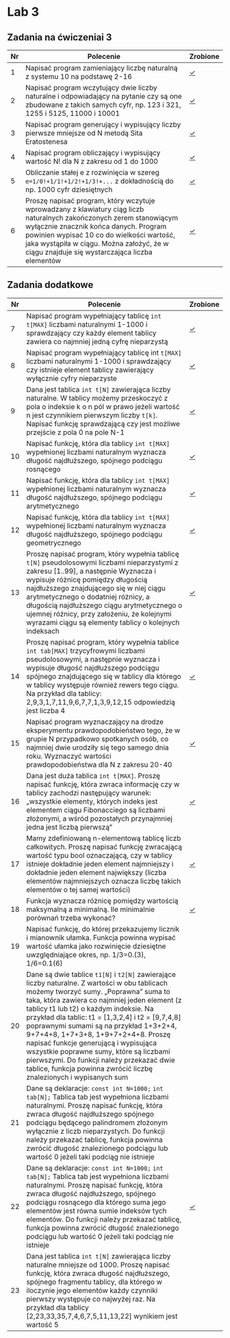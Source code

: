 # Lab 3

## Zadania na ćwiczeniai 3

| Nr| Polecenie |Zrobione |
|--|--|--|
|1 | Napisać program zamieniający liczbę naturalną z systemu 10 na podstawę 2-16| [✓](../lab3/zad01.cpp "zad 1")|
|2 | Napisać program wczytujący dwie liczby naturalne i odpowiadający na pytanie czy są one zbudowane z takich samych cyfr, np. 123 i 321, 1255 i 5125, 11000 i 10001|[✓](../lab3/zad02.cpp "zad 2")|
|3 |  Napisać program generujący i wypisujący liczby pierwsze mniejsze od N metodą Sita Eratostenesa|[✓](../lab3/zad03.cpp "zad 3")|
|4 |  Napisać program obliczający i wypisujący wartość N! dla N z zakresu od 1 do 1000|[✓](../lab3/zad04.cpp "zad 4")|
|5 |  Obliczanie stałej e z rozwinięcia w szereg `e=1/0!+1/1!+1/2!+1/3!+...` z dokładnością do np. 1000 cyfr dziesiętnych|[✓](../lab3/zad05.cpp "zad 5")|
|6 |  Proszę napisać program, który wczytuje wprowadzany z klawiatury ciąg liczb naturalnych zakończonych zerem stanowiącym wyłącznie znacznik końca danych. Program powinien wypisać 10 co do wielkości wartość, jaka wystąpiła w ciągu. Można założyć, że w ciągu znajduje się wystarczająca liczba elementów|[✓](../lab3/zad06.cpp "zad 6")|
       
## Zadania dodatkowe
| Nr| Polecenie |Zrobione |
|--|--|--|
|7 | Napisać program wypełniający tablicę `int t[MAX]` liczbami naturalnymi 1-1000 i sprawdzający czy każdy element tablicy zawiera co najmniej jedną cyfrę nieparzystą |[✓](../lab3/zad07.cpp "zad 7")|
|8 |  Napisać program wypełniający tablicę int `t[MAX]` liczbami naturalnymi 1-1000 i sprawdzający czy istnieje element tablicy zawierający wyłącznie cyfry nieparzyste|[✓](../lab3/zad08.cpp "zad 8")|
|9 | Dana jest tablica `int t[N]` zawierająca liczby naturalne. W tablicy możemy przeskoczyć z pola o indeksie k o n pól w prawo jeżeli wartość n jest czynnikiem pierwszym liczby `t[k]`. Napisać funkcję sprawdzającą czy jest możliwe przejście z pola 0 na pole N-1 |[✓](../lab3/zad09.cpp "zad 9")|
|10 |   Napisać funkcję, która dla tablicy `int t[MAX]` wypełnionej liczbami naturalnym wyznacza długość najdłuższego, spójnego podciągu rosnącego|[✓](../lab3/zad10.cpp "zad 10")|
|11| Napisać funkcję, która dla tablicy `int t[MAX]` wypełnionej liczbami naturalnym wyznacza długość najdłuższego, spójnego podciągu arytmetycznego|[✓](../lab3/zad11.cpp "zad 11")|
|12|  Napisać funkcję, która dla tablicy `int t[MAX]` wypełnionej liczbami naturalnym wyznacza długość najdłuższego, spójnego podciągu geometrycznego|[✓](../lab3/zad12.cpp "zad 12")|
|13| Proszę napisać program, który wypełnia tablicę `t[N]` pseudolosowymi liczbami nieparzystymi z zakresu [1..99], a następnie Wyznacza i wypisuje różnicę pomiędzy długością najdłuższego znajdującego się w niej ciągu arytmetycznego o dodatniej różnicy, a długością najdłuższego ciągu arytmetycznego o ujemnej różnicy, przy założeniu, że kolejnymi wyrazami ciągu są elementy tablicy o kolejnych indeksach|[✓](../lab3/zad13.cpp "zad 13")|
|14| Proszę napisać program, który wypełnia tablice `int tab[MAX]` trzycyfrowymi liczbami pseudolosowymi, a następnie wyznacza i wypisuje długość najdłuższego podciągu spójnego znajdującego się w tablicy dla którego w tablicy występuje również rewers tego ciągu. Na przykład dla tablicy: 2,9,3,1,7,11,9,6,7,7,1,3,9,12,15 odpowiedzią jest liczba 4|[✓](../lab3/zad14.cpp "zad 14")|
|15|Napisać program wyznaczający na drodze eksperymentu prawdopodobieństwo tego, że w grupie N przypadkowo spotkanych osób, co najmniej dwie urodziły się tego samego dnia roku. Wyznaczyć wartości prawdopodobieństwa dla N z zakresu 20-40 |[✓](../lab3/zad15.cpp "zad 15")|
|16| Dana jest duża tablica `int t[MAX]`. Proszę napisać funkcję, która zwraca informację czy w tablicy zachodzi następujący warunek: „wszystkie elementy, których indeks jest elementem ciągu Fibonacciego są liczbami złożonymi, a wśród pozostałych przynajmniej jedna jest liczbą pierwszą”|[✓](../lab3/zad16.cpp "zad 16")|
|17| Mamy zdefiniowaną n-elementową tablicę liczb całkowitych. Proszę napisać funkcję zwracającą wartość typu bool oznaczającą, czy w tablicy istnieje dokładnie jeden element najmniejszy i dokładnie jeden element największy (liczba elementów najmniejszych oznacza liczbę takich elementów o tej samej wartości)|[✓](../lab3/zad17.cpp "zad 17")|
|18| Funkcja wyznacza różnicę pomiędzy wartością maksymalną a minimalną. Ile minimalnie porównań trzeba wykonać?|[✓](../lab3/zad18.cpp "zad 18")|
|19| Napisać funkcję, do której przekazujemy licznik i mianownik ułamka. Funkcja powinna wypisać wartość ułamka jako rozwinięcie dziesiętne uwzględniające okres, np. 1/3=0.(3), 1/6=0.1(6)| |
|20| Dane są dwie tablice `t1[N]` i `t2[N]` zawierające liczby naturalne. Z wartości w obu tablicach możemy tworzyć sumy. „Poprawna” suma to taka, która zawiera co najmniej jeden element (z tablicy t1 lub t2) o każdym indeksie. Na przykład dla tablic: t1 = [1,3,2,4] i t2 = [9,7,4,8] poprawnymi sumami są na przykład 1+3+2+4, 9+7+4+8, 1+7+3+8, 1+9+7+2+4+8. Proszę napisać funkcje generującą i wypisująca wszystkie poprawne sumy, które są liczbami pierwszymi. Do funkcji należy przekazać dwie tablice, funkcja powinna zwrócić liczbę znalezionych i wypisanych sum| |
|21|Dane są deklaracje:  `const int N=1000;`  `int tab[N];` Tablica tab jest wypełniona liczbami naturalnymi. Proszę napisać funkcję, która zwraca długość najdłuższego spójnego podciągu będącego palindromem złożonym wyłącznie z liczb nieparzystych. Do funkcji należy przekazać tablicę, funkcja powinna zwrócić długość znalezionego podciągu lub wartość 0 jeżeli taki podciąg nie istnieje| |
|22| Dane są deklaracje: `const int N=1000;` `int tab[N];` Tablica tab jest wypełniona liczbami naturalnymi. Proszę napisać funkcję, która zwraca długość najdłuższego, spójnego podciągu rosnącego dla którego suma jego elementów jest równa sumie indeksów tych elementów. Do funkcji należy przekazać tablicę, funkcja powinna zwrócić długość znalezionego podciągu lub wartość 0 jeżeli taki podciąg nie istnieje|[✓](../lab3/zad22.cpp "zad 22")|
|23|Dana jest tablica `int t[N]` zawierająca liczby naturalne mniejsze od 1000. Proszę napisać funkcję, która zwraca długość najdłuższego, spójnego fragmentu tablicy, dla którego w iloczynie jego elementów każdy czynniki pierwszy występuje co najwyżej raz. Na przykład dla tablicy [2,23,33,35,7,4,6,7,5,11,13,22] wynikiem jest wartość 5 | |